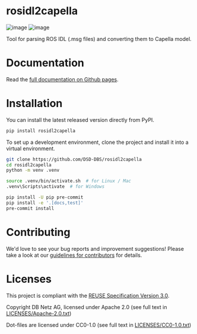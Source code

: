 <!--
 ~ Copyright DB Netz AG and contributors
 ~ SPDX-License-Identifier: Apache-2.0
 -->

# rosidl2capella

![image](https://github.com/DSD-DBS/rosidl2capella/actions/workflows/build-test-publish.yml/badge.svg)
![image](https://github.com/DSD-DBS/rosidl2capella/actions/workflows/lint.yml/badge.svg)

Tool for parsing ROS IDL (.msg files) and converting them to Capella model.

# Documentation

Read the [full documentation on Github pages](https://dsd-dbs.github.io/rosidl2capella).

# Installation

You can install the latest released version directly from PyPI.

```sh
pip install rosidl2capella
```

To set up a development environment, clone the project and install it into a
virtual environment.

```sh
git clone https://github.com/DSD-DBS/rosidl2capella
cd rosidl2capella
python -m venv .venv

source .venv/bin/activate.sh  # for Linux / Mac
.venv\Scripts\activate  # for Windows

pip install -U pip pre-commit
pip install -e '.[docs,test]'
pre-commit install
```

# Contributing

We'd love to see your bug reports and improvement suggestions! Please take a
look at our [guidelines for contributors](CONTRIBUTING.md) for details.

# Licenses

This project is compliant with the
[REUSE Specification Version 3.0](https://git.fsfe.org/reuse/docs/src/commit/d173a27231a36e1a2a3af07421f5e557ae0fec46/spec.md).

Copyright DB Netz AG, licensed under Apache 2.0 (see full text in
[LICENSES/Apache-2.0.txt](LICENSES/Apache-2.0.txt))

Dot-files are licensed under CC0-1.0 (see full text in
[LICENSES/CC0-1.0.txt](LICENSES/CC0-1.0.txt))
